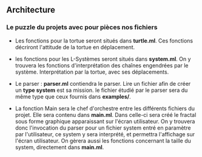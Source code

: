 ## Architecture

### Le puzzle du projets avec pour pièces nos fichiers

* Les fonctions pour la tortue seront situés dans **turtle.ml**. Ces fonctions décriront l'attitude de la tortue en déplacement.

* les fonctions pour les L-Systèmes seront situés dans **system.ml**. On y trouvera les fonctions d'interprétation des chaînes engendrées par le système. Interprétation par la tortue, avec ses déplacements.

* Le parser : **parser.ml** contiendra le parser. Lire un fichier afin de créer un **type system** est sa mission. le fichier étudié par le parser sera du même type que ceux fournis dans **examples/**.

* La fonction Main sera le chef d'orchestre entre les différents fichiers du projet. Elle sera contenu dans **main.ml**. Dans celle-ci sera créé le fractal sous forme graphique apparaissant sur l'écran utilisateur. On y trouvera donc l'invocation du parser pour un fichier system entré en paramètre par l'utilisateur, ce system y sera interprété, et permettra l'affichage sur l'écran utilisateur. On gèrera aussi les fonctions concernant la taille du system, directement dans **main.ml**.
